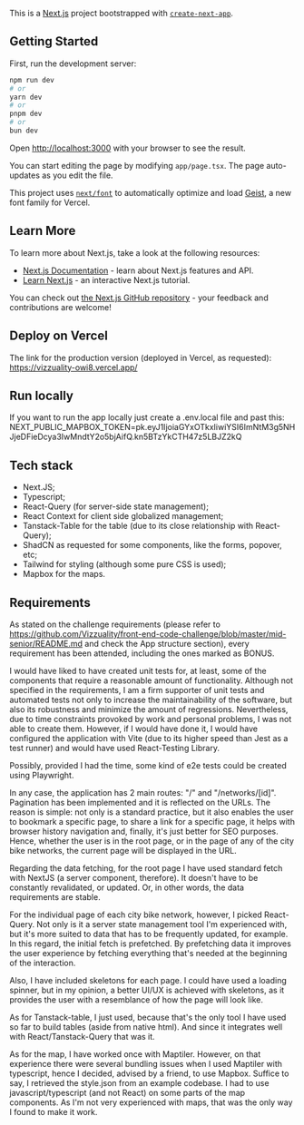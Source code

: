 This is a [Next.js](https://nextjs.org) project bootstrapped with [`create-next-app`](https://nextjs.org/docs/app/api-reference/cli/create-next-app).

## Getting Started

First, run the development server:

```bash
npm run dev
# or
yarn dev
# or
pnpm dev
# or
bun dev
```

Open [http://localhost:3000](http://localhost:3000) with your browser to see the result.

You can start editing the page by modifying `app/page.tsx`. The page auto-updates as you edit the file.

This project uses [`next/font`](https://nextjs.org/docs/app/building-your-application/optimizing/fonts) to automatically optimize and load [Geist](https://vercel.com/font), a new font family for Vercel.

## Learn More

To learn more about Next.js, take a look at the following resources:

- [Next.js Documentation](https://nextjs.org/docs) - learn about Next.js features and API.
- [Learn Next.js](https://nextjs.org/learn) - an interactive Next.js tutorial.

You can check out [the Next.js GitHub repository](https://github.com/vercel/next.js) - your feedback and contributions are welcome!

## Deploy on Vercel

The link for the production version (deployed in Vercel, as requested): https://vizzuality-owi8.vercel.app/

## Run locally

If you want to run the app locally just create a .env.local file and past this:
NEXT_PUBLIC_MAPBOX_TOKEN=pk.eyJ1IjoiaGYxOTkxIiwiYSI6ImNtM3g5NHJjeDFieDcya3IwMndtY2o5bjAifQ.kn5BTzYkCTH47z5LBJZ2kQ

## Tech stack

- Next.JS;
- Typescript;
- React-Query (for server-side state management);
- React Context for client side globalized management;
- Tanstack-Table for the table (due to its close relationship with React-Query);
- ShadCN as requested for some components, like the forms, popover, etc;
- Tailwind for styling (although some pure CSS is used);
- Mapbox for the maps.

## Requirements

As stated on the challenge requirements (please refer to https://github.com/Vizzuality/front-end-code-challenge/blob/master/mid-senior/README.md and check the App structure section), every requirement has been attended, including the ones marked as BONUS.

I would have liked to have created unit tests for, at least, some of the components that require a reasonable amount of functionality. Although not specified in the requirements, I am a firm supporter of unit tests and automated tests not only to increase the maintainability of the software, but also its robustness and minimize the amount of regressions. Nevertheless, due to time constraints provoked by work and personal problems, I was not able to create them. However, if I would have done it, I would have configured the application with Vite (due to its higher speed than Jest as a test runner) and would have used React-Testing Library.

Possibly, provided I had the time, some kind of e2e tests could be created using Playwright.

In any case, the application has 2 main routes: "/" and "/networks/[id]". Pagination has been implemented and it is reflected on the URLs. The reason is simple: not only is a standard practice, but it also enables the user to bookmark a specific page, to share a link for a specific page, it helps with browser history navigation and, finally, it's just better for SEO purposes. Hence, whether the user is in the root page, or in the page of any of the city bike networks, the current page will be displayed in the URL.

Regarding the data fetching, for the root page I have used standard fetch with NextJS (a server component, therefore). It doesn't have to be constantly revalidated, or updated. Or, in other words, the data requirements are stable.

For the individual page of each city bike network, however, I picked React-Query. Not only is it a server state management tool I'm experienced with, but it's more suited to data that has to be frequently updated, for example. In this regard, the initial fetch is prefetched. By prefetching data it improves the user experience by fetching everything that's needed at the beginning of the interaction.

Also, I have included skeletons for each page. I could have used a loading spinner, but in my opinion, a better UI/UX is achieved with skeletons, as it provides the user with a resemblance of how the page will look like.

As for Tanstack-table, I just used, because that's the only tool I have used so far to build tables (aside from native html). And since it integrates well with React/Tanstack-Query that was it.

As for the map, I have worked once with Maptiler. However, on that experience there were several bundling issues when I used Maptiler with typescript, hence I decided, advised by a friend, to use Mapbox. Suffice to say, I retrieved the style.json from an example codebase.
I had to use javascript/typescript (and not React) on some parts of the map components. As I'm not very experienced with maps, that was the only way I found to make it work.
